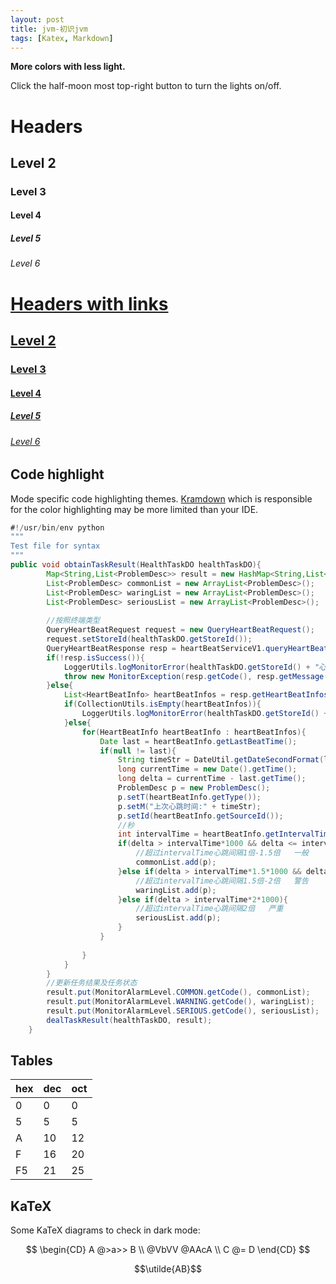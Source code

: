 ```yaml
---
layout: post
title: jvm-初识jvm
tags: [Katex, Markdown]
---
```


**More colors with less light.**

Click the half-moon most top-right button to turn the lights on/off. 

# Headers
## Level 2
### Level 3
#### Level 4
##### Level 5
###### Level 6
 
# [Headers with links](http://localhost)
## [Level 2](http://localhost)
### [Level 3](http://localhost)
#### [Level 4](http://localhost)
##### [Level 5](http://localhost) 
###### [Level 6](http://localhost)

## Code highlight
Mode specific code highlighting themes. [Kramdown](https://kramdown.gettalong.org/) which is responsible for the color highlighting may be more limited than your IDE.

```java
#!/usr/bin/env python
"""
Test file for syntax
"""
public void obtainTaskResult(HealthTaskDO healthTaskDO){
		Map<String,List<ProblemDesc>> result = new HashMap<String,List<ProblemDesc>>();
		List<ProblemDesc> commonList = new ArrayList<ProblemDesc>();
		List<ProblemDesc> waringList = new ArrayList<ProblemDesc>();
		List<ProblemDesc> seriousList = new ArrayList<ProblemDesc>();
		
		//按照终端类型
		QueryHeartBeatRequest request = new QueryHeartBeatRequest();
		request.setStoreId(healthTaskDO.getStoreId());
		QueryHeartBeatResponse resp = heartBeatServiceV1.queryHeartBeatByType(request);
		if(!resp.isSuccess()){
			LoggerUtils.logMonitorError(healthTaskDO.getStoreId() + "心跳查询失败");
			throw new MonitorException(resp.getCode(), resp.getMessage());
		}else{
			List<HeartBeatInfo> heartBeatInfos = resp.getHeartBeatInfos();
			if(CollectionUtils.isEmpty(heartBeatInfos)){
				LoggerUtils.logMonitorError(healthTaskDO.getStoreId() + "心跳列表为空");
			}else{
				for(HeartBeatInfo heartBeatInfo : heartBeatInfos){
					Date last = heartBeatInfo.getLastBeatTime();
					if(null != last){
						String timeStr = DateUtil.getDateSecondFormat(last);
						long currentTime = new Date().getTime();
						long delta = currentTime - last.getTime();
						ProblemDesc p = new ProblemDesc();
						p.setT(heartBeatInfo.getType());
						p.setM("上次心跳时间:" + timeStr);
						p.setId(heartBeatInfo.getSourceId());
						//秒
						int intervalTime = heartBeatInfo.getIntervalTime();
						if(delta > intervalTime*1000 && delta <= intervalTime*1.5*1000){
							//超过intervalTime心跳间隔1倍-1.5倍   一般
							commonList.add(p);
						}else if(delta > intervalTime*1.5*1000 && delta <= intervalTime*2*1000){
							//超过intervalTime心跳间隔1.5倍-2倍   警告
							waringList.add(p);
						}else if(delta > intervalTime*2*1000){
							//超过intervalTime心跳间隔2倍   严重
							seriousList.add(p);
						}
					}
					
				}
			}
		}
		//更新任务结果及任务状态
		result.put(MonitorAlarmLevel.COMMON.getCode(), commonList);
		result.put(MonitorAlarmLevel.WARNING.getCode(), waringList);
		result.put(MonitorAlarmLevel.SERIOUS.getCode(), seriousList);
		dealTaskResult(healthTaskDO, result);
	}
```

## Tables

| hex | dec | oct |
| -   | -   | -   |
| 0   | 0   | 0   |
| 5   | 5   | 5   |
| A   | 10  | 12  |
| F   | 16  | 20  |
| F5  | 21  | 25  |

## KaTeX

Some KaTeX diagrams to check in dark mode:

$$
\begin{CD}
A @>a>> B \\
@VbVV @AAcA \\
C @= D
\end{CD}
$$

$$\utilde{AB}$$
